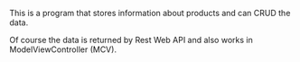 This is a program that stores information about products and can CRUD the data.

Of course the data is returned by Rest Web API and also works in ModelViewController (MCV).
